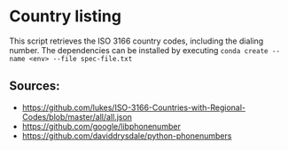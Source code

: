 # Country listing

This script retrieves the ISO 3166 country codes, including the dialing number.
The dependencies can be installed by executing `conda create --name <env> --file spec-file.txt`

## Sources:

- https://github.com/lukes/ISO-3166-Countries-with-Regional-Codes/blob/master/all/all.json
- https://github.com/google/libphonenumber
- https://github.com/daviddrysdale/python-phonenumbers
